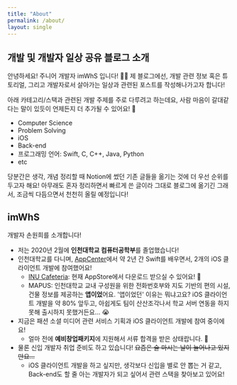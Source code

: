 ```yaml
---
title: "About"
permalink: /about/
layout: single
---
```


## 개발 및 개발자 일상 공유 블로그 소개

안녕하세요! 주니어 개발자 imWhS 입니다! 🙇‍♂️
제 블로그에선, 개발 관련 정보 혹은 튜토리얼, 그리고 개발자로서 살아가는 일상과 관련된 포스트를 작성해나가고자 합니다!

아래 카테고리/스택과 관련된 개발 주제를 주로 다루려고 하는데요, 사람 마음이 갈대같다는 말이 있듯이 언제든지 더 추가될 수 있어요! 🤗

* Computer Science
* Problem Solving
* iOS
* Back-end
* 프로그래밍 언어: Swift, C, C++, Java, Python
* etc

당분간은 생각, 개념 정리할 때 Notion에 썼던 기존 글들을 옮기는 것에 더 우선 순위를 두고자 해요! 아무래도 혼자 정리하면서 빠르게 쓴 글이라 그대로 블로그에 옮기긴 그래서, 조금씩 다듬으면서 천천히 올릴 예정입니다!

## imWhS

개발자 손원희를 소개합니다!

* 저는 2020년 2월에 **인천대학교 컴퓨터공학부**를 졸업했습니다!
* 인천대학교를 다니며, [AppCenter](https://apps.apple.com/kr/app/inu-카페테리아/id1272600111)에서 약 2년 간 Swift를 배우면서, 2개의 iOS 클라이언트 개발에 참여했어요!
    * [INU Cafeteria](https://apps.apple.com/kr/app/inu-카페테리아/id1272600111): 현재 AppStore에서 다운로드 받으실 수 있어요! 🤗
    * MAPUS: 인천대학교 교내 구성원을 위한 전화번호부와 지도 기반의 편의 시설, 건물 정보를 제공하는 **앱이었**어요. '앱이었던' 이유는 뭐냐고요? iOS 클라이언트 개발을 약 80% 앞두고, 아쉽게도 팀이 산산조각나서 학교 서버 연동을 하지 못해 출시하지 못했거든요... 😭
* 지금은 패션 소셜 미디어 관련 서비스 기획과 iOS 클라이언트 개발에 참여 중이에요!
    * 얼마 전에 **예비창업패키지**에 지원해서 서류 합격을 받은 상태랍니다. 🥰
* 물론 신입 개발자 취업 준비도 하고 있습니다! ~~요즘은 술 마시는 날이 늘어나고 있지만요...~~
    * iOS 클라이언트 개발을 하고 싶지만, 생각보다 신입을 별로 안 뽑는 거 같고, Back-end도 할 줄 아는 개발자가 되고 싶어서 관련 스택을 찾아보고 있어요!
